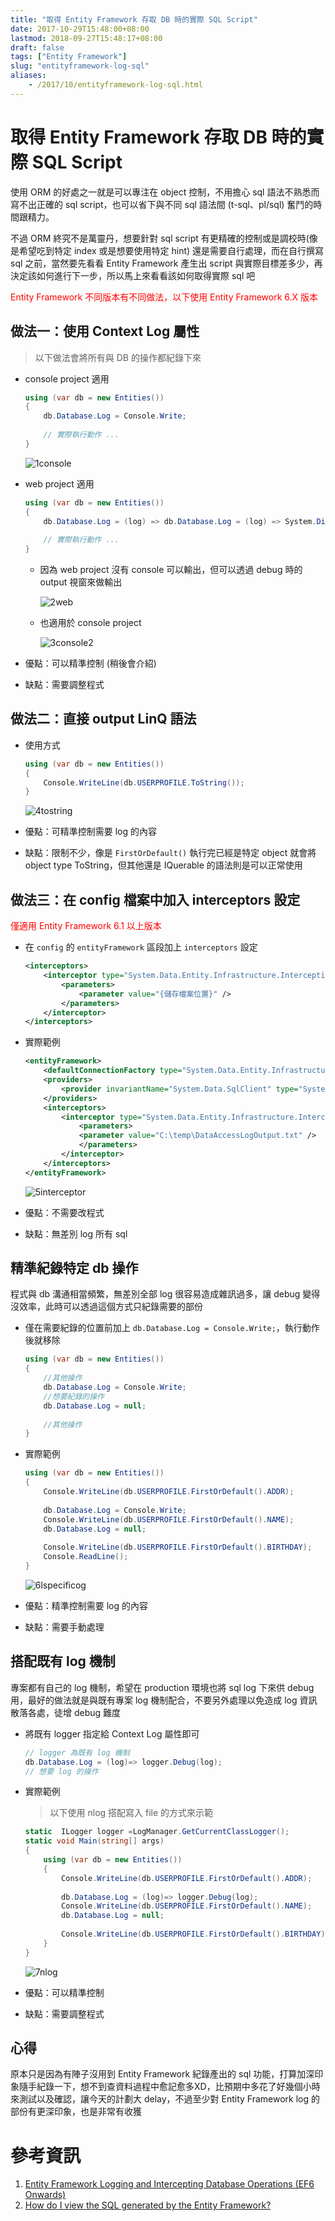 ```yaml
---
title: "取得 Entity Framework 存取 DB 時的實際 SQL Script"
date: 2017-10-29T15:48:00+08:00
lastmod: 2018-09-27T15:48:17+08:00
draft: false
tags: ["Entity Framework"]
slug: "entityframework-log-sql"
aliases:
    - /2017/10/entityframework-log-sql.html
---
```

# 取得 Entity Framework 存取 DB 時的實際 SQL Script
使用 ORM 的好處之一就是可以專注在 object 控制，不用擔心 sql 語法不熟悉而寫不出正確的 sql script，也可以省下與不同 sql 語法間 (t-sql、pl/sql) 奮鬥的時間跟精力。

不過 ORM 終究不是萬靈丹，想要針對 sql script 有更精確的控制或是調校時(像是希望吃到特定 index 或是想要使用特定 hint) 還是需要自行處理，而在自行撰寫 sql 之前，當然要先看看 Entity Framework 產生出 script 與實際目標差多少，再決定該如何進行下一步，所以馬上來看看該如何取得實際 sql 吧

<span style="color:red">Entity Framework 不同版本有不同做法，以下使用 Entity Framework 6.X 版本</span>

## 做法一：使用 Context Log 屬性

> 以下做法會將所有與 DB 的操作都紀錄下來

*   console project 適用

    ```cs
    using (var db = new Entities())
    {
        db.Database.Log = Console.Write;
        
        // 實際執行動作 ...
    }
    ```

    ![1console](https://user-images.githubusercontent.com/3851540/32141591-4d0a0d22-bcbf-11e7-8bcf-fd4d0a3b222f.png)

*   web project 適用

    ```cs
    using (var db = new Entities())
    {
        db.Database.Log = (log) => db.Database.Log = (log) => System.Diagnostics.Debug.WriteLine(log);
        
        // 實際執行動作 ...
    }
    ```
    *   因為 web project 沒有 console 可以輸出，但可以透過 debug 時的 output 視窗來做輸出

        ![2web](https://user-images.githubusercontent.com/3851540/32141592-4d3835b2-bcbf-11e7-8c95-471e651c2994.png)

    *   也適用於 console project

        ![3console2](https://user-images.githubusercontent.com/3851540/32141593-4d61feba-bcbf-11e7-82a5-0cefb8c5ee9b.png)

*   優點：可以精準控制 (稍後會介紹)
*   缺點：需要調整程式


## 做法二：直接 output LinQ 語法

*   使用方式

    ```cs
    using (var db = new Entities())
    {
        Console.WriteLine(db.USERPROFILE.ToString());
    }
    ```

    ![4tostring](https://user-images.githubusercontent.com/3851540/32141594-4d895de8-bcbf-11e7-919d-d3ef757b7973.png)

*   優點：可精準控制需要 log 的內容

*   缺點：限制不少，像是 `FirstOrDefault()` 執行完已經是特定 object 就會將 object type ToString，但其他還是 IQuerable 的語法則是可以正常使用

## 做法三：在 config 檔案中加入 interceptors 設定

<span style="color:red">僅適用 Entity Framework 6.1 以上版本</span>

*   在 `config` 的 `entityFramework` 區段加上 `interceptors` 設定

    ```xml
    <interceptors>
        <interceptor type="System.Data.Entity.Infrastructure.Interception.DatabaseLogger, EntityFramework">
            <parameters>
                <parameter value="{儲存檔案位置}" />
            </parameters>
        </interceptor>
    </interceptors>
    ```

*   實際範例

    ```xml
    <entityFramework>
        <defaultConnectionFactory type="System.Data.Entity.Infrastructure.SqlConnectionFactory, EntityFramework" />
        <providers>
            <provider invariantName="System.Data.SqlClient" type="System.Data.Entity.SqlServer.SqlProviderServices, EntityFramework.SqlServer" />
        </providers>
        <interceptors>
            <interceptor type="System.Data.Entity.Infrastructure.Interception.DatabaseLogger, EntityFramework">
                <parameters>
                <parameter value="C:\temp\DataAccessLogOutput.txt" />
                </parameters>
            </interceptor>
        </interceptors>
    </entityFramework>
    ```

    ![5interceptor](https://user-images.githubusercontent.com/3851540/32141595-4db3d4b0-bcbf-11e7-9bee-98eea794ebba.png)

*   優點：不需要改程式
*   缺點：無差別 log 所有 sql


## 精準紀錄特定 db 操作

程式與 db 溝通相當頻繁，無差別全部 log 很容易造成雜訊過多，讓 debug 變得沒效率，此時可以透過這個方式只紀錄需要的部份

*   僅在需要紀錄的位置前加上 `db.Database.Log = Console.Write;`，執行動作後就移除


    ```cs
    using (var db = new Entities())
    {
        //其他操作
        db.Database.Log = Console.Write;
        //想要紀錄的操作
        db.Database.Log = null;
        
        //其他操作
    }
    ```

*   實際範例

    ```cs
    using (var db = new Entities())
    {
        Console.WriteLine(db.USERPROFILE.FirstOrDefault().ADDR);
        
        db.Database.Log = Console.Write;
        Console.WriteLine(db.USERPROFILE.FirstOrDefault().NAME);
        db.Database.Log = null;
        
        Console.WriteLine(db.USERPROFILE.FirstOrDefault().BIRTHDAY);
        Console.ReadLine();
    }
    ```
    ![6lspecificog](https://user-images.githubusercontent.com/3851540/32141596-4ddf050e-bcbf-11e7-8ba1-f887e095d493.png)

*   優點：精準控制需要 log 的內容
*   缺點：需要手動處理


## 搭配既有 log 機制

專案都有自己的 log 機制，希望在 production 環境也將 sql log 下來供 debug 用，最好的做法就是與既有專案 log 機制配合，不要另外處理以免造成 log 資訊散落各處，徒增 debug 難度

*   將既有 logger 指定給 Context Log 屬性即可

    ```cs
    // logger 為既有 log 機制
    db.Database.Log = (log)=> logger.Debug(log);
    // 想要 log 的操作
    ```

*   實際範例

    > 以下使用 nlog 搭配寫入 file 的方式來示範

    ```cs
    static  ILogger logger =LogManager.GetCurrentClassLogger();
    static void Main(string[] args)
    {
        using (var db = new Entities())
        {
            Console.WriteLine(db.USERPROFILE.FirstOrDefault().ADDR);
            
            db.Database.Log = (log)=> logger.Debug(log);
            Console.WriteLine(db.USERPROFILE.FirstOrDefault().NAME);
            db.Database.Log = null;
            
            Console.WriteLine(db.USERPROFILE.FirstOrDefault().BIRTHDAY);
        }
    }
    ```

    ![7nlog](https://user-images.githubusercontent.com/3851540/32141597-4e0a2f7c-bcbf-11e7-8975-2d038b740779.png)

*   優點：可以精準控制
*   缺點：需要調整程式


## 心得

原本只是因為有陣子沒用到 Entity Framework 紀錄產出的 sql 功能，打算加深印象隨手紀錄一下，想不到查資料過程中愈記愈多XD，比預期中多花了好幾個小時來測試以及確認，讓今天的計劃大 delay，不過至少對 Entity Framework log 的部份有更深印象，也是非常有收獲

# 參考資訊

1.  [Entity Framework Logging and Intercepting Database Operations (EF6 Onwards)](https://msdn.microsoft.com/en-us/library/dn469464%28v=vs.113529.aspx)
2.  [How do I view the SQL generated by the Entity Framework?](https://stackoverflow.com/questions/1412863/how-do-i-view-the-sql-generated-by-the-entity-framework)
